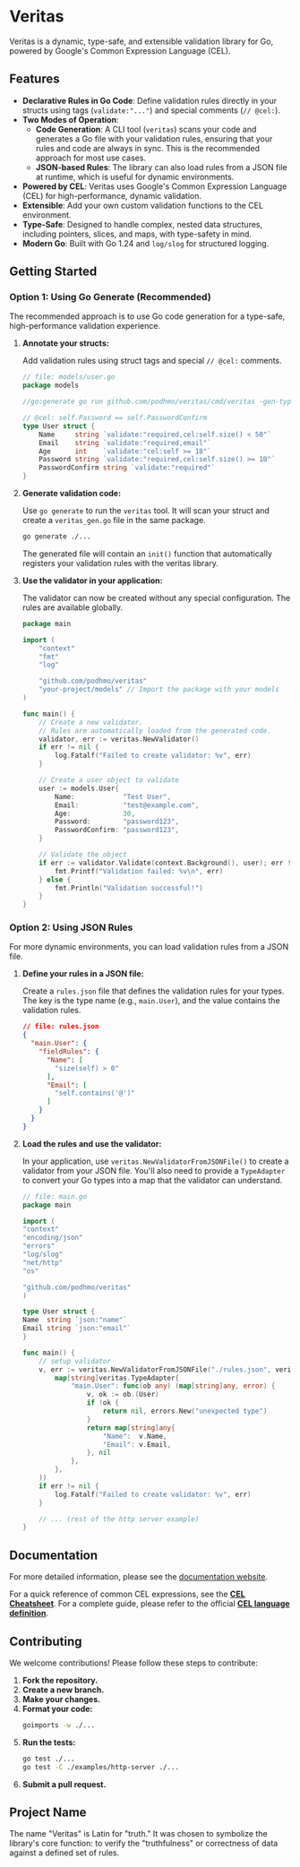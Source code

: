 # Veritas

Veritas is a dynamic, type-safe, and extensible validation library for Go, powered by Google's Common Expression Language (CEL).

## Features

- **Declarative Rules in Go Code**: Define validation rules directly in your structs using tags (`validate:"..."`) and special comments (`// @cel:`).
- **Two Modes of Operation**:
    - **Code Generation**: A CLI tool (`veritas`) scans your code and generates a Go file with your validation rules, ensuring that your rules and code are always in sync. This is the recommended approach for most use cases.
    - **JSON-based Rules**: The library can also load rules from a JSON file at runtime, which is useful for dynamic environments.
- **Powered by CEL**: Veritas uses Google's Common Expression Language (CEL) for high-performance, dynamic validation.
- **Extensible**: Add your own custom validation functions to the CEL environment.
- **Type-Safe**: Designed to handle complex, nested data structures, including pointers, slices, and maps, with type-safety in mind.
- **Modern Go**: Built with Go 1.24 and `log/slog` for structured logging.

## Getting Started

### Option 1: Using Go Generate (Recommended)

The recommended approach is to use Go code generation for a type-safe, high-performance validation experience.

1.  **Annotate your structs:**

    Add validation rules using struct tags and special `// @cel:` comments.

    ```go
    // file: models/user.go
    package models

    //go:generate go run github.com/podhmo/veritas/cmd/veritas -gen-type=User -out-name=veritas_gen.go

    // @cel: self.Password == self.PasswordConfirm
    type User struct {
        Name     string `validate:"required,cel:self.size() < 50"`
        Email    string `validate:"required,email"`
        Age      int    `validate:"cel:self >= 18"`
        Password string `validate:"required,cel:self.size() >= 10"`
        PasswordConfirm string `validate:"required"`
    }
    ```

2.  **Generate validation code:**

    Use `go generate` to run the `veritas` tool. It will scan your struct and create a `veritas_gen.go` file in the same package.

    ```bash
    go generate ./...
    ```

    The generated file will contain an `init()` function that automatically registers your validation rules with the veritas library.

3.  **Use the validator in your application:**

    The validator can now be created without any special configuration. The rules are available globally.

    ```go
    package main

    import (
        "context"
        "fmt"
        "log"

        "github.com/podhmo/veritas"
        "your-project/models" // Import the package with your models
    )

    func main() {
        // Create a new validator.
        // Rules are automatically loaded from the generated code.
        validator, err := veritas.NewValidator()
        if err != nil {
            log.Fatalf("Failed to create validator: %v", err)
        }

        // Create a user object to validate
        user := models.User{
            Name:            "Test User",
            Email:           "test@example.com",
            Age:             30,
            Password:        "password123",
            PasswordConfirm: "password123",
        }

        // Validate the object
        if err := validator.Validate(context.Background(), user); err != nil {
            fmt.Printf("Validation failed: %v\n", err)
        } else {
            fmt.Println("Validation successful!")
        }
    }
    ```

### Option 2: Using JSON Rules

For more dynamic environments, you can load validation rules from a JSON file.

1.  **Define your rules in a JSON file:**

    Create a `rules.json` file that defines the validation rules for your types. The key is the type name (e.g., `main.User`), and the value contains the validation rules.

    ```json
    // file: rules.json
    {
      "main.User": {
        "fieldRules": {
          "Name": [
            "size(self) > 0"
          ],
          "Email": [
            "self.contains('@')"
          ]
        }
      }
    }
    ```

2.  **Load the rules and use the validator:**

    In your application, use `veritas.NewValidatorFromJSONFile()` to create a validator from your JSON file. You'll also need to provide a `TypeAdapter` to convert your Go types into a map that the validator can understand.

    ```go
    // file: main.go
    package main

    import (
	"context"
	"encoding/json"
	"errors"
	"log/slog"
	"net/http"
	"os"

	"github.com/podhmo/veritas"
    )

    type User struct {
	Name  string `json:"name"`
	Email string `json:"email"`
    }

    func main() {
        // setup validator
        v, err := veritas.NewValidatorFromJSONFile("./rules.json", veritas.WithTypeAdapters(
            map[string]veritas.TypeAdapter{
                "main.User": func(ob any) (map[string]any, error) {
                    v, ok := ob.(User)
                    if !ok {
                        return nil, errors.New("unexpected type")
                    }
                    return map[string]any{
                        "Name":  v.Name,
                        "Email": v.Email,
                    }, nil
                },
            },
        ))
        if err != nil {
            log.Fatalf("Failed to create validator: %v", err)
        }

        // ... (rest of the http server example)
    }
    ```

## Documentation

For more detailed information, please see the [documentation website](docs/website/index.md).

For a quick reference of common CEL expressions, see the [**CEL Cheatsheet**](docs/website/cel-cheatsheet.md). For a complete guide, please refer to the official [**CEL language definition**](https://github.com/google/cel-spec/blob/master/doc/langdef.md).

## Contributing

We welcome contributions! Please follow these steps to contribute:

1.  **Fork the repository.**
2.  **Create a new branch.**
3.  **Make your changes.**
4.  **Format your code:**
    ```bash
    goimports -w ./...
    ```
5.  **Run the tests:**
    ```bash
    go test ./...
    go test -C ./examples/http-server ./...
    ```
6.  **Submit a pull request.**

## Project Name

The name "Veritas" is Latin for "truth." It was chosen to symbolize the library's core function: to verify the "truthfulness" or correctness of data against a defined set of rules.